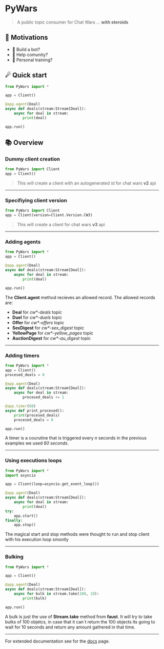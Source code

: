 # PyWars

> A public topic consumer for Chat Wars ... **with steroids**


## 🚀 Motivations

- 🤖 Build a bot? 
- 👥 Help comunity? 
- 🚀 Personal training?


## ☄ Quick start

```python
from PyWars import *

app = Client()

@app.agent(Deal)
async def deals(stream:Stream[Deal]):
    async for deal in stream:
        print(deal)

app.run()
```
## 📚 Overview

### Dummy client creation

```python
from PyWars import Client
app = Client()
```
>This will create a client with an autogenerated id for chat wars **v2** api

----------


### Specifiying client version

```python
from PyWars import Client
app = Client(version=Client.Version.CW3)
```
>This will create a client for chat wars **v3** api

----------

### Adding agents

```python
from PyWars import *
app = Client()

@app.agent(Deal)
async def deals(stream:Stream[Deal]):
    async for deal in stream:
        print(deal)

app.run()
```
The **Client.agent** method recieves an allowed record. The allowed records are:

- **Deal** for *cw\*-deals* topic
- **Duel** for *cw\*-duels* topic
- **Offer** for *cw\*-offers* topic
- **SexDigest** for *cw\*-sex_digest* topic
- **YellowPage** for *cw\*-yellow_pages* topic
- **AuctionDigest** for *cw\*-au_digest* topic

----------

### Adding timers

```python
from PyWars import *
app = Client()
procesed_deals = 0

@app.agent(Deal)
async def deals(stream:Stream[Deal]):
    async for deal in stream:
        procesed_deals += 1

@app.timer(60)
async def print_procesed():
    print(procesed_deals)
    procesed_deals = 0

app.run()
```
A timer is a courutine that is triggered every *n* seconds in the previous examples we used *60 seconds*.

----------

### Using executions loops

```python
from PyWars import *
import asyncio

app = Client(loop=asyncio.get_event_loop())

@app.agent(Deal)
async def deals(stream:Stream[Deal]):
    async for deal in stream:
        print(deal)
try:
    app.start()
finally:
    app.stop()
```

The magical start and stop methods were thought to run and stop client with his execution loop smootly

----------

### Bulking

```python
from PyWars import *

app = Client()

@app.agent(Deal)
async def deals(stream:Stream[Deal]):
    async for bulk in stream.take(100, 10):
        print(bulk)

app.run()
```
A bulk is just the use of **Stream.take** method from **faust**. It will try to take bulks of 100 objetcs, in case that it can´t return the 100 objects its going to wait for 10 seconds and return any amount gathered in that time.

----------

For extended documentation see for the [docs](https://Gaspect.github.io/PyWars/) page.
